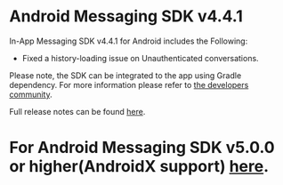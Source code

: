 # Android Messaging SDK v4.4.1

In-App Messaging SDK v4.4.1 for Android includes the Following:
* Fixed a history-loading issue on Unauthenticated conversations.

Please note, the SDK can be integrated to the app using Gradle dependency. For more information please refer to [the developers community](https://developers.liveperson.com/android-quickstart.html).

Full release notes can be found [here](https://developers.liveperson.com/mobile-app-messaging-sdk-for-android-all-release-notes.html).

# For Android Messaging SDK v5.0.0 or higher(AndroidX support) [here](https://github.com/LP-Messaging/Android-Messaging-SDK/tree/androidX_master).
